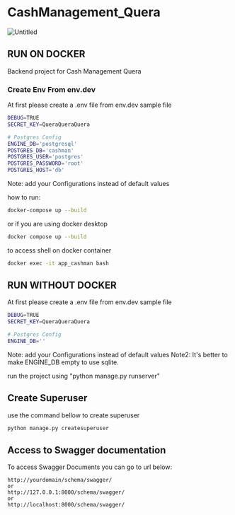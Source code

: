 # CashManagement_Quera
![Untitled](https://github.com/realxoman/CashManagement_Quera/assets/38150985/8f390c7c-ef15-42b4-8ccd-e2347618d0db)

## RUN ON DOCKER
Backend project for Cash Management Quera<br/>

### Create Env From env.dev
At first please create a .env file from env.dev sample file
```bash
DEBUG=TRUE
SECRET_KEY=QueraQueraQuera

# Postgres Config
ENGINE_DB='postgresql'
POSTGRES_DB='cashman'
POSTGRES_USER='postgres'
POSTGRES_PASSWORD='root'
POSTGRES_HOST='db'
```
Note: add your Configurations instead of default values

how to run:
```bash
docker-compose up --build
```

or if you are using docker desktop
```bash
docker compose up --build
```

to access shell on docker container
```bash
docker exec -it app_cashman bash
```
## RUN WITHOUT DOCKER
At first please create a .env file from env.dev sample file
```bash
DEBUG=TRUE
SECRET_KEY=QueraQueraQuera

# Postgres Config
ENGINE_DB=''
```
Note: add your Configurations instead of default values
Note2: It's better to make ENGINE_DB empty to use sqlite.

run the project using "python manage.py runserver"

## Create Superuser
use the command bellow to create superuser
```bash
python manage.py createsuperuser
```

## Access to Swagger documentation
To access Swagger Documents you can go to url below:
```
http://yourdomain/schema/swagger/
or
http://127.0.0.1:8000/schema/swagger/
or
http://localhost:8000/schema/swagger/
```
